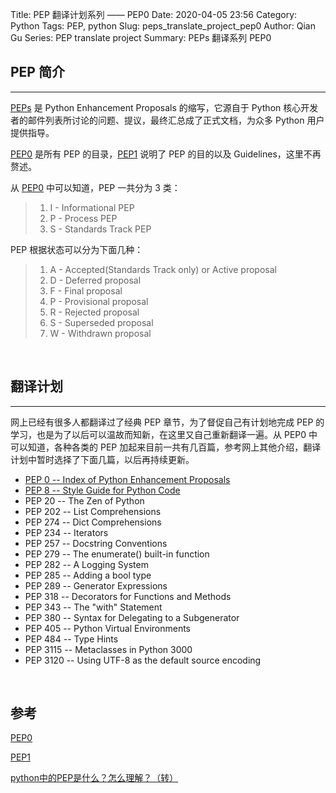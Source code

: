 Title: PEP 翻译计划系列 —— PEP0
Date: 2020-04-05 23:56
Category: Python
Tags: PEP, python
Slug: peps_translate_project_pep0 
Author: Qian Gu
Series: PEP translate project
Summary: PEPs 翻译系列 PEP0

## PEP 简介
* * *

[PEPs][PEP0] 是 Python Enhancement Proposals 的缩写，它源自于 Python 核心开发者的邮件列表所讨论的问题、提议，最终汇总成了正式文档，为众多 Python 用户提供指导。

[PEP0][PEP0] 是所有 PEP 的目录，[PEP1][PEP1] 说明了 PEP 的目的以及 Guidelines，这里不再赘述。

从 [PEP0][PEP0] 中可以知道，PEP 一共分为 3 类：

> 1. I - Informational PEP
> 2. P - Process PEP
> 3. S - Standards Track PEP

PEP 根据状态可以分为下面几种：

> 1. A - Accepted(Standards Track only) or Active proposal
> 2. D - Deferred proposal
> 3. F - Final proposal
> 4. P - Provisional proposal
> 5. R - Rejected proposal
> 6. S - Superseded proposal
> 7. W - Withdrawn proposal

[PEP0]: https://www.python.org/dev/peps/
[PEP1]: https://www.python.org/dev/peps/pep-0001/

<br>

## 翻译计划
* * *

网上已经有很多人都翻译过了经典 PEP 章节，为了督促自己有计划地完成 PEP 的学习，也是为了以后可以温故而知新，在这里又自己重新翻译一遍。从 PEP0 中可以知道，各种各类的 PEP 加起来目前一共有几百篇，参考网上其他介绍，翻译计划中暂时选择了下面几篇，以后再持续更新。

+ [PEP 0 -- Index of Python Enhancement Proposals][PEP0_article]
+ [PEP 8 -- Style Guide for Python Code][PEP8_article]
+ PEP 20 -- The Zen of Python
+ PEP 202 -- List Comprehensions
+ PEP 274 -- Dict Comprehensions
+ PEP 234 -- Iterators
+ PEP 257 -- Docstring Conventions
+ PEP 279 -- The enumerate() built-in function
+ PEP 282 -- A Logging System
+ PEP 285 -- Adding a bool type
+ PEP 289 -- Generator Expressions
+ PEP 318 -- Decorators for Functions and Methods
+ PEP 343 -- The "with" Statement
+ PEP 380 -- Syntax for Delegating to a Subgenerator
+ PEP 405 -- Python Virtual Environments
+ PEP 484 -- Type Hints
+ PEP 3115 -- Metaclasses in Python 3000
+ PEP 3120 -- Using UTF-8 as the default source encoding

<br>

[PEP0_article]: http://guqian110.github.io/posts/python/peps_translate_project_pep0.html
[PEP8_article]: http://guqian110.github.io/posts/python/peps_translate_project_pep8.html

## 参考

[PEP0][PEP0]

[PEP1][PEP1]

[python中的PEP是什么？怎么理解？（转）](https://www.cnblogs.com/abella/p/10056875.html)
